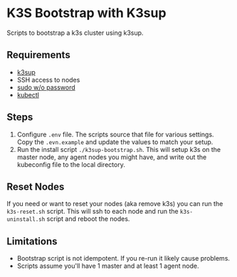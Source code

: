 # K3S Bootstrap with K3sup
Scripts to bootstrap a k3s cluster using k3sup.


## Requirements
* [k3sup](https://github.com/alexellis/k3sup)
* SSH access to nodes
* [sudo w/o password](https://github.com/alexellis/k3sup#pre-requisites-for-k3sup-servers-and-agents)
* [kubectl](https://kubernetes.io/docs/tasks/tools/#kubectl)

## Steps
1. Configure `.env` file. The scripts source that file for various settings. Copy the `.evn.example` and update the values to match your setup.
2. Run the install script `./k3sup-bootstrap.sh`. This will setup k3s on the master node, any agent nodes you might have, and write out the kubeconfig file to the local directory.

## Reset Nodes
If you need or want to reset your nodes (aka remove k3s) you can run the `k3s-reset.sh` script. This will ssh to each node and run the `k3s-uninstall.sh` script and reboot the nodes.

## Limitations
* Bootstrap script is not idempotent. If you re-run it likely cause problems.
* Scripts assume you'll have 1 master and at least 1 agent node.
